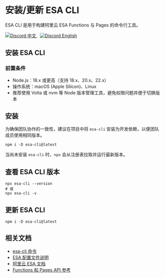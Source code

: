 # 安装/更新 ESA CLI

ESA CLI 是用于构建阿里云 ESA Functions 与 Pages 的命令行工具。

<p>
  <a href="https://discord.gg/xygV6MYx">
    <img alt="Discord 中文" src="https://img.shields.io/badge/Discord-中文-5865F2?logo=discord&logoColor=white" />
  </a>
  <a href="https://discord.gg/YeFg4yUA" style="margin-left:8px;">
    <img alt="Discord English" src="https://img.shields.io/badge/Discord-English-5865F2?logo=discord&logoColor=white" />
  </a>
 </p>

## 安装 ESA CLI

### 前置条件

- Node.js：18.x 或更高（支持 18.x、20.x、22.x）
- 操作系统：macOS (Apple Silicon)、Linux
- 推荐使用 Volta 或 nvm 等 Node 版本管理工具，避免权限问题并便于切换版本

## 安装

为确保团队协作的一致性，建议在项目中将 `esa-cli` 安装为开发依赖，以便团队成员使用相同版本。

```
npm i -D esa-cli@latest
```

当尚未安装 `esa-cli` 时，`npx` 会从注册表拉取并运行最新版本。

## 查看 ESA CLI 版本

```
npx esa-cli --version
# 或
npx esa-cli -v
```

## 更新 ESA CLI

```
npm i -D esa-cli@latest
```

## 相关文档

- [esa-cli 命令](./docs/Commands_zh_CN.md)
- [ESA 配置文件说明](./docs/Config_zh_CN.md)
- [阿里云 ESA 文档](https://help.aliyun.com/document_detail/2710021.html)
- [Functions 和 Pages API 参考](https://help.aliyun.com/document_detail/2710024.html)
